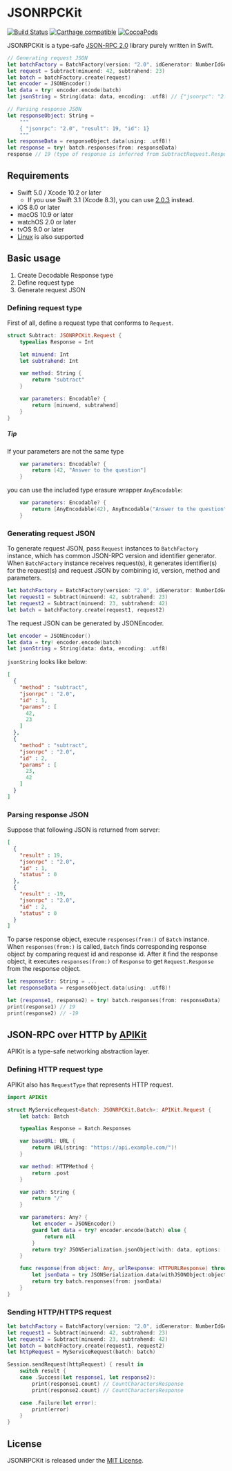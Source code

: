 # JSONRPCKit

[![Build Status](https://travis-ci.org/bricklife/JSONRPCKit.svg?branch=master)](https://travis-ci.org/bricklife/JSONRPCKit)
[![Carthage compatible](https://img.shields.io/badge/Carthage-compatible-4BC51D.svg?style=flat)](https://github.com/Carthage/Carthage)
[![CocoaPods](https://img.shields.io/cocoapods/v/JSONRPCKit.svg)](https://cocoapods.org/)

JSONRPCKit is a type-safe [JSON-RPC 2.0](http://www.jsonrpc.org/specification) library purely written in Swift.

```swift
// Generating request JSON
let batchFactory = BatchFactory(version: "2.0", idGenerator: NumberIdGenerator())
let request = Subtract(minuend: 42, subtrahend: 23)
let batch = batchFactory.create(request)
let encoder = JSONEncoder()
let data = try! encoder.encode(batch)
let jsonString = String(data: data, encoding: .utf8) // {"jsonrpc": "2.0", "method": "subtract", "params": [42, 23], "id": 1}

// Parsing response JSON
let responseObject: String = 
	""" 
	{ "jsonrpc": "2.0", "result": 19, "id": 1}
	"""
let responseData = responseObject.data(using: .utf8)!
let response = try! batch.responses(from: responseData)
response // 19 (type of response is inferred from SubtractRequest.Response)
```

## Requirements

- Swift 5.0 / Xcode 10.2 or later
    - If you use Swift 3.1 (Xcode 8.3), you can use [2.0.3](https://github.com/bricklife/JSONRPCKit/tree/2.0.3) instead.
- iOS 8.0 or later
- macOS 10.9 or later
- watchOS 2.0 or later
- tvOS 9.0 or later
- [Linux](https://swift.org/download/#linux) is also supported

## Basic usage

1. Create Decodable Response type 
1. Define request type
2. Generate request JSON

### Defining request type

First of all, define a request type that conforms to `Request`.

```swift
struct Subtract: JSONRPCKit.Request {
    typealias Response = Int

    let minuend: Int
    let subtrahend: Int

    var method: String {
        return "subtract"
    }

    var parameters: Encodable? {
        return [minuend, subtrahend]
    }
}
```

##### Tip
If your parameters are not the same type 
 
```swift
    var parameters: Encodable? {
        return [42, "Answer to the question"]
    }
```
you can use the included type erasure wrapper `AnyEncodable`:

```swift
    var parameters: Encodable? {
        return [AnyEncodable(42), AnyEncodable("Answer to the question")]
    }
```

### Generating request JSON

To generate request JSON, pass `Request` instances to `BatchFactory` instance, which has common JSON-RPC version and identifier generator.
When `BatchFactory` instance receives request(s), it generates identifier(s) for the request(s) and request JSON by combining id, version, method and parameters.

```swift
let batchFactory = BatchFactory(version: "2.0", idGenerator: NumberIdGenerator())
let request1 = Subtract(minuend: 42, subtrahend: 23)
let request2 = Subtract(minuend: 23, subtrahend: 42)
let batch = batchFactory.create(request1, request2)
```

The request JSON can be generated by JSONEncoder.

```swift
let encoder = JSONEncoder()
let data = try! encoder.encode(batch)
let jsonString = String(data: data, encoding: .utf8) 
```


`jsonString` looks like below:

```json
[
  {
    "method" : "subtract",
    "jsonrpc" : "2.0",
    "id" : 1,
    "params" : [
      42,
      23
    ]
  },
  {
    "method" : "subtract",
    "jsonrpc" : "2.0",
    "id" : 2,
    "params" : [
      23,
      42
    ]
  }
]
```


### Parsing response JSON

Suppose that following JSON is returned from server:

```json
[
  {
    "result" : 19,
    "jsonrpc" : "2.0",
    "id" : 1,
    "status" : 0
  },
  {
    "result" : -19,
    "jsonrpc" : "2.0",
    "id" : 2,
    "status" : 0
  }
]
```

To parse response object, execute `responses(from:)` of `Batch` instance.
When `responses(from:)` is called, `Batch` finds corresponding response object by comparing request id and response id.
After it find the response object, it executes `responses(from:)` of `Response` to get `Request.Response` from the response object.

```swift
let responseStr: String = ...
let responseData = responseObject.data(using: .utf8)!

let (response1, response2) = try! batch.responses(from: responseData)
print(response1) // 19
print(response2) // -19
```

## JSON-RPC over HTTP by [APIKit](https://github.com/ishkawa/APIKit)

APIKit is a type-safe networking abstraction layer.

### Defining HTTP request type

APIKit also has `RequestType` that represents HTTP request.

```swift
import APIKit

struct MyServiceRequest<Batch: JSONRPCKit.Batch>: APIKit.Request {
    let batch: Batch

    typealias Response = Batch.Responses

    var baseURL: URL {
        return URL(string: "https://api.example.com/")!
    }

    var method: HTTPMethod {
        return .post
    }

    var path: String {
        return "/"
    }

    var parameters: Any? {
        let encoder = JSONEncoder()
        guard let data = try? encoder.encode(batch) else {
            return nil
        }
        return try? JSONSerialization.jsonObject(with: data, options: [])
    }

    func response(from object: Any, urlResponse: HTTPURLResponse) throws -> Response {
        let jsonData = try JSONSerialization.data(withJSONObject:object)
        return try batch.responses(from: jsonData)
    }
}
```

### Sending HTTP/HTTPS request

```swift
let batchFactory = BatchFactory(version: "2.0", idGenerator: NumberIdGenerator())
let request1 = Subtract(minuend: 42, subtrahend: 23)
let request2 = Subtract(minuend: 23, subtrahend: 42)
let batch = batchFactory.create(request1, request2)
let httpRequest = MyServiceRequest(batch: batch)

Session.sendRequest(httpRequest) { result in
    switch result {
    case .Success(let response1, let response2):
        print(response1.count) // CountCharactersResponse
        print(response2.count) // CountCharactersResponse

    case .Failure(let error):
        print(error)
    }
}
```

## License

JSONRPCKit is released under the [MIT License](LICENSE.md).
